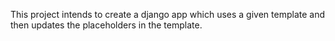 This project intends to create a django app which uses a given template and then updates the placeholders in the template.
